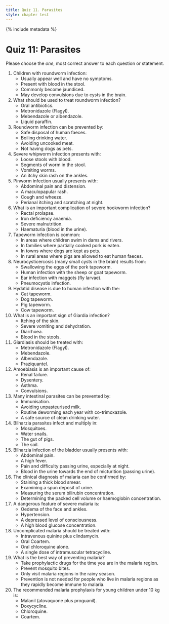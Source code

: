 ```yaml
---
title: Quiz 11. Parasites
style: chapter test
---
```


{% include metadata %}

# Quiz 11: Parasites

Please choose the *one*, most correct answer to each question or statement.

1.	Children with roundworm infection:
	+	Usually appear well and have no symptoms.
	-	Present with blood in the stool.
	-	Commonly become jaundiced.
	-	May develop convulsions due to cysts in the brain.
2.	What should be used to treat roundworm infection?
	-	Oral antibiotics.
	-	Metronidazole (Flagyl).
	+	Mebendazole or albendazole.
	-	Liquid paraffin.
3.	Roundworm infection can be prevented by:
	+	Safe disposal of human faeces.
	-	Boiling drinking water.
	-	Avoiding uncooked meat.
	-	Not having dogs as pets.
4.	Severe whipworm infection presents with:
	+	Loose stools with blood.
	-	Segments of worm in the stool.
	-	Vomiting worms.
	-	An itchy skin rash on the ankles.
5.	Pinworm infection usually presents with:
	-	Abdominal pain and distension.
	-	A maculopapular rash.
	-	Cough and wheeze.
	+	Perianal itching and scratching at night.
6.	What is an important complication of severe hookworm infection?
	-	Rectal prolapse.
	+	Iron deficiency anaemia.
	-	Severe malnutrition.
	-	Haematuria (blood in the urine).
7.	Tapeworm infection is common:
	-	In areas where children swim in dams and rivers.
	+	In families where partially cooked pork is eaten.
	-	In towns where dogs are kept as pets.
	-	In rural areas where pigs are allowed to eat human faeces.
8.	Neurocysticercosis (many small cysts in the brain) results from:
	+	Swallowing the eggs of the pork tapeworm.
	-	Human infection with the sheep or goat tapeworm.
	-	Ear infection with maggots (fly larvae).
	-	Pneumocystis infection.
9.	Hydatid disease is due to human infection with the:
	-	Cat tapeworm.
	+	Dog tapeworm.
	-	Pig tapeworm.
	-	Cow tapeworm.
10.	What is an important sign of Giardia infection?
	-	Itching of the skin.
	-	Severe vomiting and dehydration.
	+	Diarrhoea.
	-	Blood in the stools.
11.	Giardiasis should be treated with:
	+	Metronidazole (Flagyl).
	-	Mebendazole.
	-	Albendazole.
	-	Praziquantel.
12.	Amoebiasis is an important cause of:
	-	Renal failure.
	+	Dysentery.
	-	Asthma.
	-	Convulsions.
13.	Many intestinal parasites can be prevented by:
	-	Immunisation.
	-	Avoiding unpasteurised milk.
	-	Routine deworming each year with co-trimoxazole.
	+	A safe source of clean drinking water.
14.	Bilharzia parasites infect and multiply in:
	-	Mosquitoes.
	+	Water snails.
	-	The gut of pigs.
	-	The soil.
15.	Bilharzia infection of the bladder usually presents with:
	-	Abdominal pain.
	-	A high fever.
	-	Pain and difficulty passing urine, especially at night.
	+	Blood in the urine towards the end of micturition (passing urine).
16.	The clinical diagnosis of malaria can be confirmed by:
	+	Staining a thick blood smear.
	-	Examining a spun deposit of urine.
	-	Measuring the serum bilirubin concentration.
	-	Determining the packed cell volume or haemoglobin concentration.
17.	A dangerous feature of severe malaria is:
	-	Oedema of the face and ankles.
	-	Hypertension.
	+	A depressed level of consciousness.
	-	A high blood glucose concentration.
18.	Uncomplicated malaria should be treated with:
	-	Intravenous quinine plus clindamycin.
	+	Oral Coartem.
	-	Oral chloroquine alone.
	-	A single dose of intramuscular tetracycline.
19.	What is the best way of preventing malaria?
	-	Take prophylactic drugs for the time you are in the malaria region.
	+	Prevent mosquito bites.
	-	Only visit malaria regions in the rainy season.
	-	Prevention is not needed for people who live in malaria regions as they rapidly become immune to malaria.
20.	The recommended malaria prophylaxis for young children under 10&nbsp;kg is:
	+	Malanil (atovaquone plus proguanil).
	-	Doxycycline.
	-	Chloroquine.
	-	Coartem.